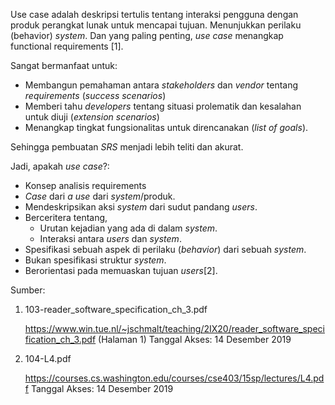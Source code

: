 Use case adalah deskripsi tertulis tentang interaksi pengguna dengan produk perangkat lunak untuk mencapai tujuan. Menunjukkan perilaku (behavior) _system_. Dan yang paling penting, _use case_ menangkap functional requirements [1].

Sangat bermanfaat untuk:

- Membangun pemahaman antara _stakeholders_ dan _vendor_ tentang _requirements_ (_success scenarios_)
- Memberi tahu _developers_ tentang situasi prolematik dan kesalahan untuk diuji (_extension scenarios_)
- Menangkap tingkat fungsionalitas untuk direncanakan (_list of goals_).

Sehingga pembuatan _SRS_ menjadi lebih teliti dan akurat.

Jadi, apakah _use case_?:

- Konsep analisis requirements
- _Case_ dari _a use_ dari _system_/produk.
- Mendeskripsikan aksi _system_ dari sudut pandang _users_.
- Berceritera tentang,
    - Urutan kejadian yang ada di dalam _system_.
    - Interaksi antara _users_ dan _system_.
- Spesifikasi sebuah aspek di perilaku (_behavior_) dari sebuah _system_.
- Bukan spesifikasi struktur _system_.
- Berorientasi pada memuaskan tujuan _users_[2].


Sumber:

1. 103-reader_software_specification_ch_3.pdf

    https://www.win.tue.nl/~jschmalt/teaching/2IX20/reader_software_specification_ch_3.pdf
    (Halaman 1)
    Tanggal Akses: 14 Desember 2019

2. 104-L4.pdf

    https://courses.cs.washington.edu/courses/cse403/15sp/lectures/L4.pdf
    Tanggal Akses: 14 Desember 2019
